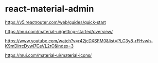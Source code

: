 # react-material-admin

https://v5.reactrouter.com/web/guides/quick-start

https://mui.com/material-ui/getting-started/overview/

https://www.youtube.com/watch?v=r42jcDXSFM0&list=PLC3y8-rFHvwh-K9mDlrrcDywl7CeVL2rO&index=3

https://mui.com/material-ui/material-icons/

